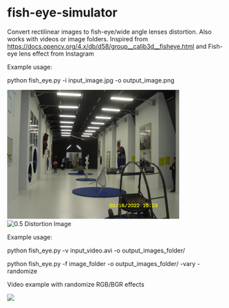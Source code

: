 # fish-eye-simulator
Convert rectilinear images to fish-eye/wide angle lenses distortion. Also works with videos or image folders. Inspired from 
https://docs.opencv.org/4.x/db/d58/group__calib3d__fisheye.html and Fish-eye lens effect from Instagram

Example usage:

python fish_eye.py -i input_image.jpg -o output_image.png


<img src="https://github.com/haohua13/fish-eye-simulator/blob/main/SDC10726.JPG"  alt="Original Image" width="400">
<img src="https://github.com/haohua13/fish-eye-simulator/blob/main/test1.png" alt="0.5 Distortion Image" width="500">


Example usage: 

python fish_eye.py -v input_video.avi -o output_images_folder/

python fish_eye.py -f image_folder -o output_images_folder/
-vary -randomize


Video example with randomize RGB/BGR effects


[<img src="https://github.com/haohua13/fish-eye-simulator/blob/main/test1.png" width="30%">](https://github.com/haohua13/fish-eye-simulator/assets/57109967/7c25519b-72d6-498c-aea7-c2ae8b2f3873)



